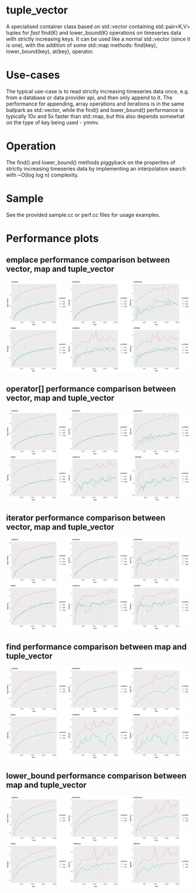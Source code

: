 # tuple_vector

A specialised container class based on std::vector containing std::pair<K,V> tuples for
*fast* find(K) and lower_bound(K) operations on timeseries data with strictly increasing
keys. It can be used like a normal std::vector (since it is one), with the addition of
some std::map methods: find(key), lower_bound(key), at(key), operator[](key).

# Use-cases

The typical use-case is to read strictly increasing timeseries data once, e.g. from a
database or data provider api, and then only append to it.
The performance for appending, array operations and iterations is in the same ballpark as
std::vector, while the find() and lower_bound() performance is typically 10x and 5x faster
than std::map, but this also depends somewhat on the type of key being used - ymmv.

# Operation

The find() and lower_bound() methods piggyback on the properties of strictly increasing
timeseries data by implementing an interpolation search with ~O(log log n) complexity.

# Sample

See the provided sample.cc or perf.cc files for usage examples.

# Performance plots

## emplace performance comparison between vector, map and tuple_vector
![alt text](results/time_t/emplace.png "emplace()")

## operator[] performance comparison between vector, map and tuple_vector
![alt text](results/time_t/array.png "operator[] access")

## iterator performance comparison between vector, map and tuple_vector
![alt text](results/time_t/iterator.png "iterator access")

## find performance comparison between map and tuple_vector
![alt text](results/time_t/find.png "find(key)")

## lower_bound performance comparison between map and tuple_vector
![alt text](results/time_t/lower_bound.png "lower_bound(key)")

